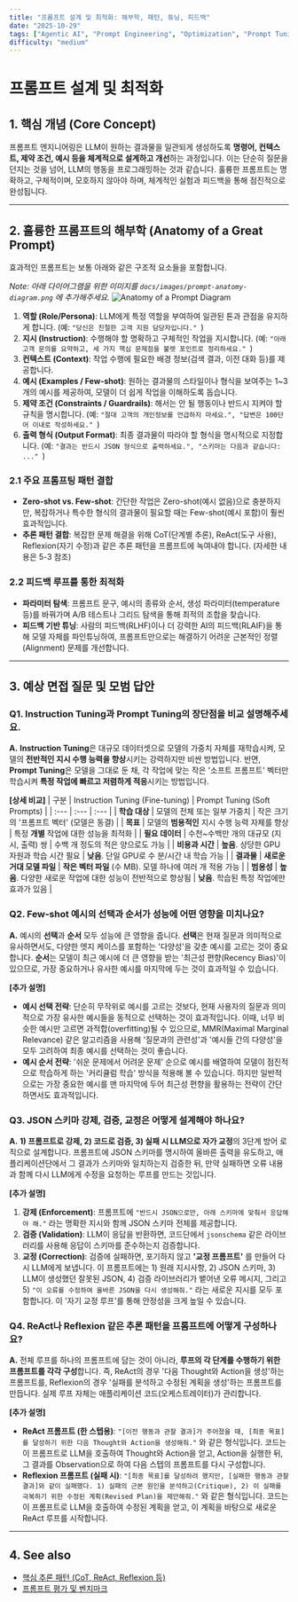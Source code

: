 ```yaml
---
title: "프롬프트 설계 및 최적화: 해부학, 패턴, 튜닝, 피드백"
date: "2025-10-29"
tags: ["Agentic AI", "Prompt Engineering", "Optimization", "Prompt Tuning"]
difficulty: "medium"
---
```


# 프롬프트 설계 및 최적화

## 1. 핵심 개념 (Core Concept)

프롬프트 엔지니어링은 LLM이 원하는 결과물을 일관되게 생성하도록 **명령어, 컨텍스트, 제약 조건, 예시 등을 체계적으로 설계하고 개선**하는 과정입니다. 이는 단순히 질문을 던지는 것을 넘어, LLM의 행동을 프로그래밍하는 것과 같습니다. 훌륭한 프롬프트는 명확하고, 구체적이며, 모호하지 않아야 하며, 체계적인 실험과 피드백을 통해 점진적으로 완성됩니다.

---

## 2. 훌륭한 프롬프트의 해부학 (Anatomy of a Great Prompt)

효과적인 프롬프트는 보통 아래와 같은 구조적 요소들을 포함합니다.

*Note: 아래 다이어그램을 위한 이미지를 `docs/images/prompt-anatomy-diagram.png` 에 추가해주세요.*
![Anatomy of a Prompt Diagram](../../images/prompt-anatomy-diagram.png)

1.  **역할 (Role/Persona)**: LLM에게 특정 역할을 부여하여 일관된 톤과 관점을 유지하게 합니다. (예: `"당신은 친절한 고객 지원 담당자입니다." `)
2.  **지시 (Instruction)**: 수행해야 할 명확하고 구체적인 작업을 지시합니다. (예: `"아래 고객 문의를 요약하고, 세 가지 핵심 문제점을 불렛 포인트로 정리하세요." `)
3.  **컨텍스트 (Context)**: 작업 수행에 필요한 배경 정보(검색 결과, 이전 대화 등)를 제공합니다.
4.  **예시 (Examples / Few-shot)**: 원하는 결과물의 스타일이나 형식을 보여주는 1~3개의 예시를 제공하여, 모델이 더 쉽게 작업을 이해하도록 돕습니다.
5.  **제약 조건 (Constraints / Guardrails)**: 해서는 안 될 행동이나 반드시 지켜야 할 규칙을 명시합니다. (예: `"절대 고객의 개인정보를 언급하지 마세요.", "답변은 100단어 이내로 작성하세요." `)
6.  **출력 형식 (Output Format)**: 최종 결과물이 따라야 할 형식을 명시적으로 지정합니다. (예: `"결과는 반드시 JSON 형식으로 출력하세요.", "스키마는 다음과 같습니다: ..." `)

### 2.1 주요 프롬프팅 패턴 결합

- **Zero-shot vs. Few-shot**: 간단한 작업은 Zero-shot(예시 없음)으로 충분하지만, 복잡하거나 특수한 형식의 결과물이 필요할 때는 Few-shot(예시 포함)이 훨씬 효과적입니다.
- **추론 패턴 결합**: 복잡한 문제 해결을 위해 CoT(단계별 추론), ReAct(도구 사용), Reflexion(자기 수정)과 같은 추론 패턴을 프롬프트에 녹여내야 합니다. (자세한 내용은 5-3 참조)

### 2.2 피드백 루프를 통한 최적화

- **파라미터 탐색**: 프롬프트 문구, 예시의 종류와 순서, 생성 파라미터(temperature 등)를 바꿔가며 A/B 테스트나 그리드 탐색을 통해 최적의 조합을 찾습니다.
- **피드백 기반 튜닝**: 사람의 피드백(RLHF)이나 더 강력한 AI의 피드백(RLAIF)을 통해 모델 자체를 파인튜닝하여, 프롬프트만으로는 해결하기 어려운 근본적인 정렬(Alignment) 문제를 개선합니다.

---

## 3. 예상 면접 질문 및 모범 답안

### Q1. Instruction Tuning과 Prompt Tuning의 장단점을 비교 설명해주세요.

**A.** **Instruction Tuning**은 대규모 데이터셋으로 모델의 가중치 자체를 재학습시켜, 모델의 **전반적인 지시 수행 능력을 향상**시키는 강력하지만 비싼 방법입니다. 반면, **Prompt Tuning**은 모델을 그대로 둔 채, 각 작업에 맞는 작은 '소프트 프롬프트' 벡터만 학습시켜 **특정 작업에 빠르고 저렴하게 적응**시키는 방법입니다.

**[상세 비교]**
| 구분 | Instruction Tuning (Fine-tuning) | Prompt Tuning (Soft Prompts) |
| :--- | :--- | :--- |
| **학습 대상** | 모델의 전체 또는 일부 가중치 | 작은 크기의 '프롬프트 벡터' (모델은 동결) |
| **목표** | 모델의 **범용적인** 지시 수행 능력 자체를 향상 | 특정 **개별** 작업에 대한 성능을 최적화 |
| **필요 데이터** | 수천~수백만 개의 대규모 (지시, 출력) 쌍 | 수백 개 정도의 적은 양으로도 가능 |
| **비용과 시간** | **높음**. 상당한 GPU 자원과 학습 시간 필요 | **낮음**. 단일 GPU로 수 분/시간 내 학습 가능 |
| **결과물** | **새로운 거대 모델 파일** | **작은 벡터 파일** (수 MB). 모델 하나에 여러 개 적용 가능 |
| **범용성** | **높음**. 다양한 새로운 작업에 대한 성능이 전반적으로 향상됨 | **낮음**. 학습된 특정 작업에만 효과가 있음 |

### Q2. Few-shot 예시의 선택과 순서가 성능에 어떤 영향을 미치나요?

**A.** 예시의 **선택**과 **순서** 모두 성능에 큰 영향을 줍니다. **선택**은 현재 질문과 의미적으로 유사하면서도, 다양한 엣지 케이스를 포함하는 '다양성'을 갖춘 예시를 고르는 것이 중요합니다. **순서**는 모델이 최근 예시에 더 큰 영향을 받는 '최근성 편향(Recency Bias)'이 있으므로, 가장 중요하거나 유사한 예시를 마지막에 두는 것이 효과적일 수 있습니다.

**[추가 설명]**
- **예시 선택 전략**: 단순히 무작위로 예시를 고르는 것보다, 현재 사용자의 질문과 의미적으로 가장 유사한 예시들을 동적으로 선택하는 것이 효과적입니다. 이때, 너무 비슷한 예시만 고르면 과적합(overfitting)될 수 있으므로, MMR(Maximal Marginal Relevance) 같은 알고리즘을 사용해 '질문과의 관련성'과 '예시들 간의 다양성'을 모두 고려하여 최종 예시를 선택하는 것이 좋습니다.
- **예시 순서 전략**: '쉬운 문제에서 어려운 문제' 순으로 예시를 배열하여 모델이 점진적으로 학습하게 하는 '커리큘럼 학습' 방식을 적용해 볼 수 있습니다. 하지만 일반적으로는 가장 중요한 예시를 맨 마지막에 두어 최근성 편향을 활용하는 전략이 간단하면서도 효과적입니다.

### Q3. JSON 스키마 강제, 검증, 교정은 어떻게 설계해야 하나요?

**A.** **1) 프롬프트로 강제, 2) 코드로 검증, 3) 실패 시 LLM으로 자가 교정**의 3단계 방어 로직으로 설계합니다. 프롬프트에 JSON 스키마를 명시하여 올바른 출력을 유도하고, 애플리케이션단에서 그 결과가 스키마와 일치하는지 검증한 뒤, 만약 실패하면 오류 내용과 함께 다시 LLM에게 수정을 요청하는 루프를 만드는 것입니다.

**[추가 설명]**
1.  **강제 (Enforcement)**: 프롬프트에 `"반드시 JSON으로만, 아래 스키마에 맞춰서 응답해야 해."` 라는 명확한 지시와 함께 JSON 스키마 전체를 제공합니다.
2.  **검증 (Validation)**: LLM이 응답을 반환하면, 코드단에서 `jsonschema` 같은 라이브러리를 사용해 응답이 스키마를 준수하는지 검증합니다.
3.  **교정 (Correction)**: 검증에 실패하면, 포기하지 않고 **'교정 프롬프트'** 를 만들어 다시 LLM에게 보냅니다. 이 프롬프트에는 1) 원래 지시사항, 2) JSON 스키마, 3) LLM이 생성했던 잘못된 JSON, 4) 검증 라이브러리가 뱉어낸 오류 메시지, 그리고 5) `"이 오류를 수정하여 올바른 JSON을 다시 생성해줘."` 라는 새로운 지시를 모두 포함합니다. 이 '자기 교정 루프'를 통해 안정성을 크게 높일 수 있습니다.

### Q4. ReAct나 Reflexion 같은 추론 패턴을 프롬프트에 어떻게 구성하나요?

**A.** 전체 루프를 하나의 프롬프트에 담는 것이 아니라, **루프의 각 단계를 수행하기 위한 프롬프트를 각각 구성**합니다. 즉, ReAct의 경우 '다음 Thought와 Action을 생성'하는 프롬프트를, Reflexion의 경우 '실패를 분석하고 수정된 계획을 생성'하는 프롬프트를 만듭니다. 실제 루프 자체는 애플리케이션 코드(오케스트레이터)가 관리합니다.

**[추가 설명]**
- **ReAct 프롬프트 (한 스텝용)**: `"[이전 행동과 관찰 결과]가 주어졌을 때, [최종 목표]를 달성하기 위한 다음 Thought와 Action을 생성해줘."` 와 같은 형식입니다. 코드는 이 프롬프트로 LLM을 호출하여 Thought와 Action을 얻고, Action을 실행한 뒤, 그 결과를 Observation으로 하여 다음 스텝의 프롬프트를 다시 구성합니다.
- **Reflexion 프롬프트 (실패 시)**: `"[최종 목표]를 달성하려 했지만, [실패한 행동과 관찰 결과]와 같이 실패했다. 1) 실패의 근본 원인을 분석하고(Critique), 2) 이 실패를 극복하기 위한 수정된 계획(Revised Plan)을 제안해줘."` 와 같은 형식입니다. 코드는 이 프롬프트로 LLM을 호출하여 수정된 계획을 얻고, 이 계획을 바탕으로 새로운 ReAct 루프를 시작합니다.

---

## 4. See also

- [핵심 추론 패턴 (CoT, ReAct, Reflexion 등)](../5-3-핵심-추론-패턴/index.md)
- [프롬프트 평가 및 벤치마크](./prompt-evaluation-and-benchmarks.md)